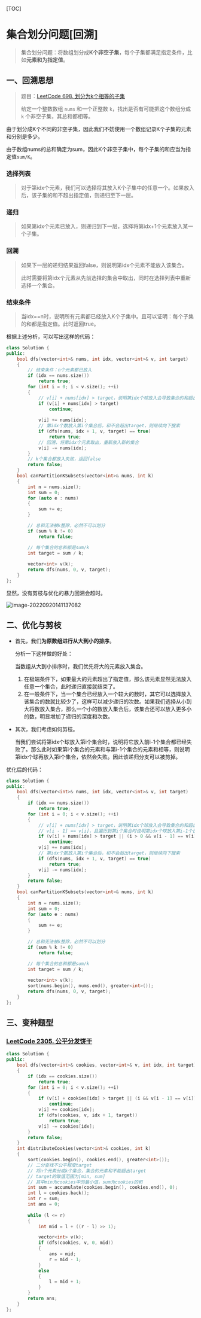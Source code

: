 [TOC]

# 集合划分问题[回溯]

> 集合划分问题：将数组划分成**K个非空子集**，每个子集都满足指定条件，比如**元素和为指定值**。

## 一、回溯思想

> 题目：[LeetCode 698. 划分为k个相等的子集](https://leetcode.cn/problems/partition-to-k-equal-sum-subsets/)
>
> 给定一个整数数组 `nums` 和一个正整数 `k`，找出是否有可能把这个数组分成 `k` 个非空子集，其总和都相等。

由于划分成K个不同的非空子集，因此我们不妨使用一个数组记录K个子集的元素和分别是多少。

由于数组nums的总和确定为sum，因此K个非空子集中，每个子集的和应当为指定值`sum/K`。

### 选择列表

> 对于第idx个元素，我们可以选择将其放入K个子集中的任意一个。如果放入后，该子集的和不超出指定值，则递归至下一层。

### 递归

> 如果第idx个元素已放入，则递归到下一层，选择将第idx+1个元素放入某一个子集。

### 回溯

> 如果下一层的递归结果返回false，则说明第idx个元素不能放入该集合。
>
> 此时需要将第idx个元素从先前选择的集合中取出，同时在选择列表中重新选择一个集合。

### 结束条件

> 当idx==n时，说明所有元素都已经放入K个子集中。且可以证明：每个子集的和都是指定值。此时返回true。

根据上述分析，可以写出这样的代码：

```C++
class Solution {
public:
    bool dfs(vector<int>& nums, int idx, vector<int>& v, int target)
    {
        // 结束条件：n个元素都已放入
        if (idx == nums.size())
            return true;
        for (int i = 0; i < v.size(); ++i)
        {
            // v[i] + nums[idx] > target，说明第idx个球放入会导致集合的和超出目标值
            if (v[i] + nums[idx] > target)
                continue;
            
            v[i] += nums[idx];
            // 第idx个数放入第i个集合后，和不会超出target，则继续向下搜索
            if (dfs(nums, idx + 1, v, target) == true)
                return true;
            // 回溯，将第idx个元素取出，重新放入新的集合
            v[i] -= nums[idx];
        }
        // k个集合都放入失败，返回false
        return false;
    }
    bool canPartitionKSubsets(vector<int>& nums, int k) 
    {
        int n = nums.size();
        int sum = 0;
        for (auto e : nums)
        {
            sum += e;
        }

        // 总和无法被k整除，必然不可以划分
        if (sum % k != 0)
            return false;

        // 每个集合的总和都是sum/k
        int target = sum / k;
        
        vector<int> v(k);
        return dfs(nums, 0, v, target);
    }
};
```

显然，没有剪枝与优化的暴力回溯会超时。

![image-20220920141137082](https://typora-1307604235.cos.ap-nanjing.myqcloud.com/typora_img/202209201411184.png)

## 二、优化与剪枝

- 首先，我们**为原数组进行从大到小的排序**。

  分析一下这样做的好处：

  当数组从大到小排序时，我们优先将大的元素放入集合。

  1. 在极端条件下，如果最大的元素超出了指定值，那么该元素显然无法放入任意一个集合，此时递归直接就结束了。
  2. 在一般条件下，当一个集合已经放入一个较大的数时，其它可以选择放入该集合的数就比较少了，这样可以减少递归的次数。如果我们选择从小到大将数放入集合，那么一个小的数放入集合后，该集合还可以放入更多小的数，明显增加了递归的深度和次数。

- 其次，我们考虑如何剪枝。

  当我们尝试将第idx个球放入第i个集合时，说明将它放入前i-1个集合都已经失败了。那么此时如果第i个集合的元素和与第i-1个集合的元素和相等，则说明第idx个球再放入第i个集合，依然会失败。因此该递归分支可以被剪掉。

优化后的代码：

```C++
class Solution {
public:
    bool dfs(vector<int>& nums, int idx, vector<int>& v, int target)
    {
        if (idx == nums.size())
            return true;
        for (int i = 0; i < v.size(); ++i)
        {
            // v[i] + nums[idx] > target，说明第idx个球放入会导致集合的和超出目标值
            // v[i - 1] == v[i]，且遍历到第i个集合时说明第idx个球放入第i-1个已经失败了，那么再放入第i个依然会失败，因此将这个递归分支剪掉
            if (v[i] + nums[idx] > target || (i > 0 && v[i - 1] == v[i]))
                continue;
            v[i] += nums[idx];
            // 第idx个数放入第i个集合后，和不会超出target，则继续向下搜索
            if (dfs(nums, idx + 1, v, target) == true)
                return true;
            v[i] -= nums[idx];
        }
        return false;
    }
    bool canPartitionKSubsets(vector<int>& nums, int k) 
    {
        int n = nums.size();
        int sum = 0;
        for (auto e : nums)
        {
            sum += e;
        }

        // 总和无法被k整除，必然不可以划分
        if (sum % k != 0)
            return false;

        // 每个集合的总和都是sum/k
        int target = sum / k;
        
        vector<int> v(k);
        sort(nums.begin(), nums.end(), greater<int>());
        return dfs(nums, 0, v, target);
    }
};
```

## 三、变种题型

### [LeetCode 2305. 公平分发饼干](https://leetcode.cn/problems/fair-distribution-of-cookies/)

```C++
class Solution {
public:
    bool dfs(vector<int>& cookies, vector<int>& v, int idx, int target)
    {
        if (idx == cookies.size())
            return true;
        for (int i = 0; i < v.size(); ++i)
        {
            if (v[i] + cookies[idx] > target || (i && v[i - 1] == v[i]))
                continue;
            v[i] += cookies[idx];
            if (dfs(cookies, v, idx + 1, target))
                return true;
            v[i] -= cookies[idx];
        }
        return false;
    }
    int distributeCookies(vector<int>& cookies, int k) 
    {
        sort(cookies.begin(), cookies.end(), greater<int>());
        // 二分查找不公平程度target
        // 将n个元素分成k个集合，集合的元素和不能超出target
        // target的取值范围为[min, sum]
        // 其中min为cookies中的最小值，sum为cookies的和
        int sum = accumulate(cookies.begin(), cookies.end(), 0);
        int l = cookies.back();
        int r = sum;
        int ans = 0;
        
        while (l <= r)
        {
            int mid = l + ((r - l) >> 1);

            vector<int> v(k);
            if (dfs(cookies, v, 0, mid))
            {
                ans = mid;
                r = mid - 1;
            }
            else
            {
                l = mid + 1;
            }
        }
        return ans;
    }
};
```

